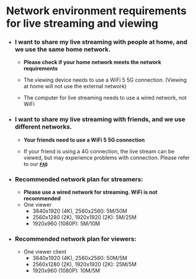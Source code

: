 # Network environment requirements for live streaming and viewing

- ### I want to share my live streaming with people at home, and we use the same home network.

    - **Please check if your home network meets the network requirements**

    - The viewing device needs to use a WiFi 5 5G connection. (Viewing at home will not use the external network)
    - The computer for live streaming needs to use a wired network, not WiFi

- ### I want to share my live streaming with friends, and we use different networks.

    - **Your friends need to use a WiFi 5 5G connection**

    - If your friend is using a 4G connection, the live stream can be viewed, but may experience problems with connection. Please refer to our **[`FAQ`](/docs/FAQ.md)**



- ### **Recommended network plan for streamers:**  
    - **Please use a wired network for streaming. WiFi is not recommended** 
    - One viewer
        - 3840x1920 (4K), 2560x2560: 5M/50M
        - 2560x1280 (2K), 1920x1920 (2K): 5M/25M
        - 1920x960 (1080P): 5M/10M

- ### **Recommended network plan for viewers:**  
    - One viewer client
        - 3840x1920 (4K), 2560x2560: 50M/5M
        - 2560x1280 (2K), 1920x1920 (2K): 25M/5M
        - 1920x960 (1080P): 10M/5M
